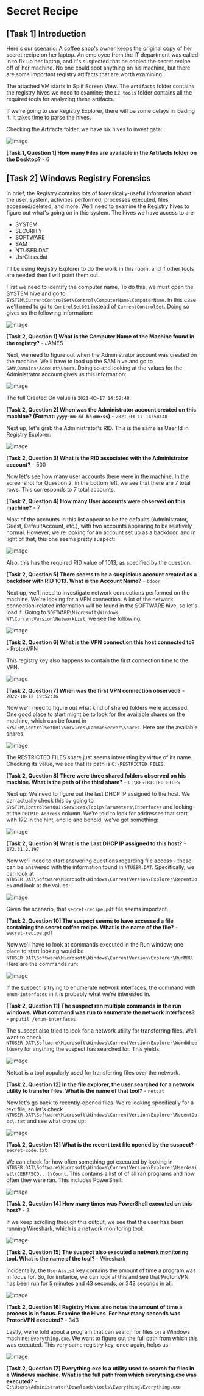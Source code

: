 # Secret Recipe

## [Task 1] Introduction

Here's our scenario: A coffee shop's owner keeps the original copy of her secret recipe on her laptop. An employee from the IT department was called in to fix up her laptop, and it's suspected that he copied the secret recipe off of her machine. No one could spot anything on his machine, but there are some important registry artifacts that are worth examining.

The attached VM starts in Split Screen View. The `Artifacts` folder contains the registry hives we need to examine; the `EZ tools` folder contains all the required tools for analyzing these artifacts.

If we're going to use Registry Explorer, there will be some delays in loading it. It takes time to parse the hives.

Checking the Artifacts folder, we have six hives to investigate:

![image](https://github.com/user-attachments/assets/7c8f74ed-8889-4def-a81f-207293d876f6)

**[Task 1, Question 1] How many Files are available in the Artifacts folder on the Desktop?** - 6

## [Task 2] Windows Registry Forensics

In brief, the Registry contains lots of forensically-useful information about the user, system, activities performed, processes executed, files accessed/deleted, and more. We'll need to examine the Registry hives to figure out what's going on in this system. The hives we have access to are
- SYSTEM
- SECURITY
- SOFTWARE
- SAM
- NTUSER.DAT
- UsrClass.dat

I'll be using Registry Explorer to do the work in this room, and if other tools are needed then I will point them out.

First we need to identify the computer name. To do this, we must open the SYSTEM hive and go to `SYSTEM\CurrentControlSet\Control\ComputerName\ComputerName`. In this case we'll need to go to `ControlSet001` instead of `CurrentControlSet`. Doing so gives us the following information:

![image](https://github.com/user-attachments/assets/b88ac5b1-7c7f-4e3b-82cb-19bf7f6216c9)

**[Task 2, Question 1] What is the Computer Name of the Machine found in the registry?** - JAMES

Next, we need to figure out when the Administrator account was created on the machine. We'll have to load up the SAM hive and go to `SAM\Domains\Account\Users`. Doing so and looking at the values for the Administrator account gives us this information:

![image](https://github.com/user-attachments/assets/bd1da97b-a4d2-4f9c-9840-94de8563e5bc)

The full Created On value is `2021-03-17 14:58:48`.

**[Task 2, Question 2] When was the Administrator account created on this machine? (Format: `yyyy-mm-dd hh:mm:ss`)** - `2021-03-17 14:58:48`

Next up, let's grab the Administrator's RID. This is the same as User Id in Registry Explorer:

![image](https://github.com/user-attachments/assets/e437e3c3-eb97-4c7e-8a39-1bc370a3b03e)

**[Task 2, Question 3] What is the RID associated with the Administrator account?** - 500

Now let's see how many user accounts there were in the machine. In the screenshot for Question 2, in the bottom left, we see that there are 7 total rows. This corresponds to 7 total accounts.

**[Task 2, Question 4] How many User accounts were observed on this machine?** - 7

Most of the accounts in this list appear to be the defaults (Administrator, Guest, DefaultAccount, etc.), with two accounts appearing to be relatively normal. However, we're looking for an account set up as a backdoor, and in light of that, this one seems pretty suspect:

![image](https://github.com/user-attachments/assets/5f1ccef8-6d33-4d7d-825d-1ecb16a97c3c)

Also, this has the required RID value of 1013, as specified by the question.

**[Task 2, Question 5] There seems to be a suspicious account created as a backdoor with RID 1013. What is the Account Name?** - `bdoor`

Next up, we'll need to investigate network connections performed on the machine. We're looking for a VPN connection. A lot of the network connection-related information will be found in the SOFTWARE hive, so let's load it. Going to `SOFTWARE\Microsoft\Windows NT\CurrentVersion\NetworkList`, we see the following:

![image](https://github.com/user-attachments/assets/26f398ff-d1e2-40c4-9010-3244c330efcc)

**[Task 2, Question 6] What is the VPN connection this host connected to?** - ProtonVPN

This registry key also happens to contain the first connection time to the VPN.

![image](https://github.com/user-attachments/assets/aa5d5a43-18d1-4375-b7e1-5f9440b86473)

**[Task 2, Question 7] When was the first VPN connection observed?** - `2022-10-12 19:52:36`

Now we'll need to figure out what kind of shared folders were accessed. One good place to start might be to look for the available shares on the machine, which can be found in `SYSTEM\ControlSet001\Services\LanmanServer\Shares`. Here are the available shares.

![image](https://github.com/user-attachments/assets/eb397b7a-cc41-4df4-9ec6-0d5fcd59602f)

The RESTRICTED FILES share just seems interesting by virtue of its name. Checking its value, we see that its path is `C:\RESTRICTED FILES`.

**[Task 2, Question 8] There were three shared folders observed on his machine. What is the path of the third share?** - `C:\RESTRICTED FILES`

Next up: We need to figure out the last DHCP IP assigned to the host. We can actually check this by going to `SYSTEM\ControlSet001\Services\Tcpip\Parameters\Interfaces` and looking at the `DHCPIP Address` column. We're told to look for addresses that start with 172 in the hint, and lo and behold, we've got something:

![image](https://github.com/user-attachments/assets/c6893c76-7b3b-4174-a445-4f3c221e3f48)

**[Task 2, Question 9] What is the Last DHCP IP assigned to this host?** - `172.31.2.197`

Now we'll need to start answering questions regarding file access - these can be answered with the information found in `NTUSER.DAT`. Specifically, we can look at `NTUSER.DAT\Software\Microsoft\Windows\CurrentVersion\Explorer\RecentDocs` and look at the values:

![image](https://github.com/user-attachments/assets/71e79db0-d1d3-445d-8746-345387c9948d)

Given the scenario, that `secret-recipe.pdf` file seems important.

**[Task 2, Question 10] The suspect seems to have accessed a file containing the secret coffee recipe. What is the name of the file?** - `secret-recipe.pdf`

Now we'll have to look at commands executed in the Run window; one place to start looking would be `NTUSER.DAT\Software\Microsoft\Windows\CurrentVersion\Explorer\RunMRU`. Here are the commands run:

![image](https://github.com/user-attachments/assets/cf8c3884-99c0-48ac-bafe-7c182e96dc26)

If the suspect is trying to enumerate network interfaces, the command with `enum-interfaces` in it is probably what we're interested in.

**[Task 2, Question 11] The suspect ran multiple commands in the run windows. What command was run to enumerate the network interfaces?** - `pnputil /enum-interfaces`

The suspect also tried to look for a network utility for transferring files. We'll want to check `NTUSER.DAT\Software\Microsoft\Windows\CurrentVersion\Explorer\WordWheelQuery` for anything the suspect has searched for. This yields:

![image](https://github.com/user-attachments/assets/d448e3de-f49a-4827-a955-81c7c290257c)

Netcat is a tool popularly used for transferring files over the network.

**[Task 2, Question 12] In the file explorer, the user searched for a network utility to transfer files. What is the name of that tool?** - `netcat`

Now let's go back to recently-opened files. We're looking specifically for a text file, so let's check `NTUSER.DAT\Software\Microsoft\Windows\CurrentVersion\Explorer\RecentDocs\.txt` and see what crops up:

![image](https://github.com/user-attachments/assets/619437ed-432b-438e-a2c5-5a41fae26b8b)

**[Task 2, Question 13] What is the recent text file opened by the suspect?** - `secret-code.txt`

We can check for how often something got executed by looking in `NTUSER.DAT\Software\Microsoft\Windows\CurrentVersion\Explorer\UserAssist\{CEBFF5CD...}\Count`. This contains a list of of all ran programs and how often they were ran. This includes PowerShell:

![image](https://github.com/user-attachments/assets/8a473a6e-eacc-478d-b8e3-33c093ad00bf)

**[Task 2, Question 14] How many times was PowerShell executed on this host?** - 3

If we keep scrolling through this output, we see that the user has been running Wireshark, which is a network monitoring tool:

![image](https://github.com/user-attachments/assets/d5cb529c-ac01-4c16-8bbb-44e784e81dbb)

**[Task 2, Question 15] The suspect also executed a network monitoring tool. What is the name of the tool?** - Wireshark

Incidentally, the `UserAssist` key contains the amount of time a program was in focus for. So, for instance, we can look at this and see that ProtonVPN has been run for 5 minutes and 43 seconds, or 343 seconds in all:

![image](https://github.com/user-attachments/assets/82c9b841-e988-40d7-8131-6b8b8aebb348)

**[Task 2, Question 16] Registry Hives also notes the amount of time a process is in focus. Examine the Hives. For how many seconds was ProtonVPN executed?** - 343

Lastly, we're told about a program that can search for files on a Windows machine: `Everything.exe`. We want to figure out the full path from which this was executed. This very same registry key, once again, helps us.

![image](https://github.com/user-attachments/assets/3376463a-ba6c-47c4-b932-c4f89b4b03d6)

**[Task 2, Question 17] Everything.exe is a utility used to search for files in a Windows machine. What is the full path from which everything.exe was executed?** - `C:\Users\Administrator\Downloads\tools\Everything\Everything.exe`
